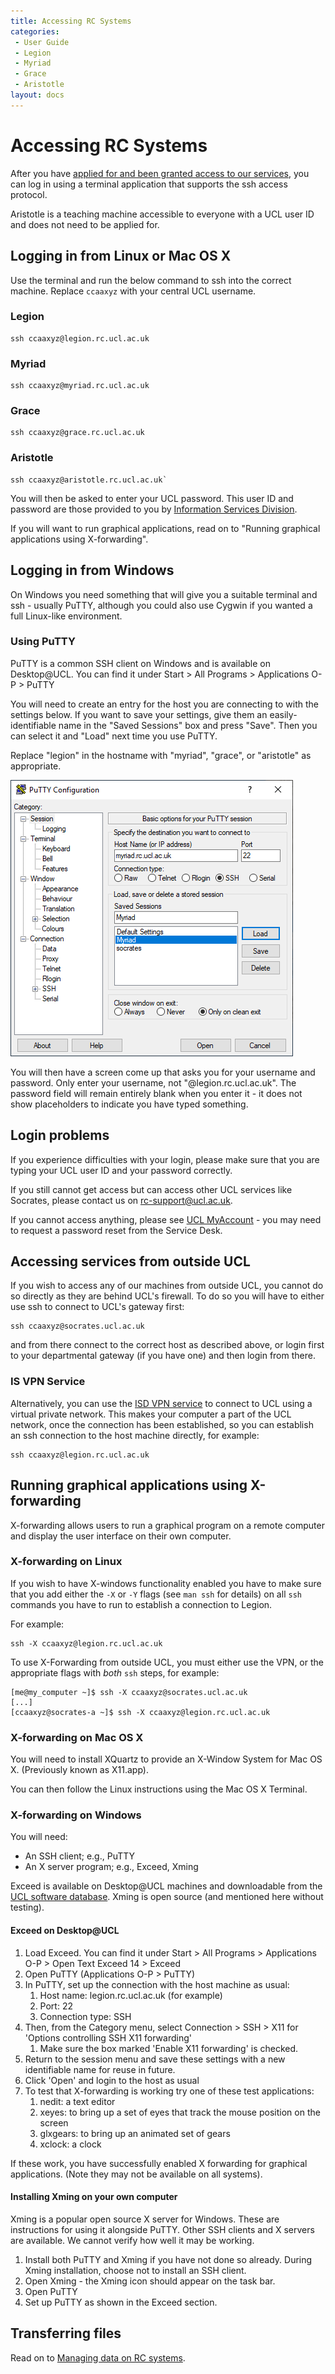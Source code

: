 ```yaml
---
title: Accessing RC Systems
categories:
 - User Guide
 - Legion
 - Myriad
 - Grace
 - Aristotle
layout: docs
---
```

# Accessing RC Systems

After you have [applied for and been granted access to our services](Account_Services.md), you can log in using a terminal
application that supports the ssh access protocol.

Aristotle is a teaching machine accessible to everyone with a UCL user
ID and does not need to be applied for.

## Logging in from Linux or Mac OS X

Use the terminal and run the below command to ssh into the correct
machine. Replace `ccaaxyz` with your central UCL username.

### Legion

```
ssh ccaaxyz@legion.rc.ucl.ac.uk
```

### Myriad

```
ssh ccaaxyz@myriad.rc.ucl.ac.uk
```

### Grace

```
ssh ccaaxyz@grace.rc.ucl.ac.uk
```

### Aristotle

```
ssh ccaaxyz@aristotle.rc.ucl.ac.uk`
```

You will then be asked to enter your UCL password. This user ID and
password are those provided to you by [Information Services Division](http://ucl.ac.uk/isd).

If you will want to run graphical applications, read on to "Running
graphical applications using X-forwarding".

## Logging in from Windows

On Windows you need something that will give you a suitable terminal and
ssh - usually PuTTY, although you could also use Cygwin if you wanted a
full Linux-like environment.

### Using PuTTY

PuTTY is a common SSH client on Windows and is available on Desktop@UCL.
You can find it under Start \> All Programs \> Applications O-P \> PuTTY

You will need to create an entry for the host you are connecting to with
the settings below. If you want to save your settings, give them an
easily-identifiable name in the "Saved Sessions" box and press "Save".
Then you can select it and "Load" next time you use PuTTY.

Replace "legion" in the hostname with "myriad", "grace", or "aristotle"
as appropriate.

![Putty GUI](/img/putty_gui.png "Putty GUI")

You will then have a screen come up that asks you for your username and
password. Only enter your username, not "@legion.rc.ucl.ac.uk". The
password field will remain entirely blank when you enter it - it does
not show placeholders to indicate you have typed something.

## Login problems

If you experience difficulties with your login, please make sure that
you are typing your UCL user ID and your password correctly.

If you still cannot get access but can access other UCL services like
Socrates, please contact us on [rc-support@ucl.ac.uk](mailto:rc-support@ucl.ac.uk).

If you cannot access anything, please see [UCL MyAccount](https://myaccount.ucl.ac.uk) - you may need to request a
password reset from the Service Desk.

## Accessing services from outside UCL

If you wish to access any of our machines from outside UCL, you cannot
do so directly as they are behind UCL's firewall. To do so you will have
to either use ssh to connect to UCL's gateway first:

```
ssh ccaaxyz@socrates.ucl.ac.uk
```

and from there connect to the correct host as described above, or login
first to your departmental gateway (if you have one) and then login from
there.

### IS VPN Service

Alternatively, you can use the 
[ISD VPN service](https://www.ucl.ac.uk/isd/services/get-connected/remote-working-services/ucl-virtual-private-network-vpn)
to connect to UCL using a virtual private network. This makes your computer
a part of the UCL network, once the connection has been established, 
so you can establish an ssh connection to the host machine directly, for example:

```
ssh ccaaxyz@legion.rc.ucl.ac.uk
```

## Running graphical applications using X-forwarding

X-forwarding allows users to run a graphical program on a remote
computer and display the user interface on their own computer.

### X-forwarding on Linux

If you wish to have X-windows functionality enabled you have to make
sure that you add either the `-X` or `-Y` flags (see `man ssh` for details) on
all `ssh` commands you have to run to establish a connection to Legion.

For example:

```
ssh -X ccaaxyz@legion.rc.ucl.ac.uk
```

To use X-Forwarding from outside UCL, you must either use the VPN, or the
appropriate flags with *both* `ssh` steps, for example:

```
[me@my_computer ~]$ ssh -X ccaaxyz@socrates.ucl.ac.uk
[...]
[ccaaxyz@socrates-a ~]$ ssh -X ccaaxyz@legion.rc.ucl.ac.uk
```

### X-forwarding on Mac OS X

You will need to install XQuartz to provide an X-Window System for Mac
OS X. (Previously known as X11.app).

You can then follow the Linux instructions using the Mac OS X Terminal.

### X-forwarding on Windows

You will need:

  - An SSH client; e.g., PuTTY
  - An X server program; e.g., Exceed, Xming

Exceed is available on Desktop@UCL machines and downloadable from the
[UCL software database](http://swdb.ucl.ac.uk/). Xming is open source
(and mentioned here without testing).

#### Exceed on Desktop@UCL

1.  Load Exceed. You can find it under Start \> All Programs \>
    Applications O-P \> Open Text Exceed 14 \> Exceed
2.  Open PuTTY (Applications O-P \> PuTTY)
3.  In PuTTY, set up the connection with the host machine as usual:
    1.  Host name: legion.rc.ucl.ac.uk (for example)
    2.  Port: 22
    3.  Connection type: SSH
4.  Then, from the Category menu, select Connection \> SSH \> X11 for
    'Options controlling SSH X11 forwarding'
    1.  Make sure the box marked 'Enable X11 forwarding' is checked.
5.  Return to the session menu and save these settings with a new
    identifiable name for reuse in future.
6.  Click 'Open' and login to the host as usual
7.  To test that X-forwarding is working try one of these test
    applications:
    1.  nedit: a text editor
    2.  xeyes: to bring up a set of eyes that track the mouse position
        on the screen
    3.  glxgears: to bring up an animated set of gears
    4.  xclock: a clock

If these work, you have successfully enabled X forwarding for graphical
applications. (Note they may not be available on all systems).

#### Installing Xming on your own computer

Xming is a popular open source X server for Windows. These are
instructions for using it alongside PuTTY. Other SSH clients and X
servers are available. We cannot verify how well it may be working.

1.  Install both PuTTY and Xming if you have not done so already. During
    Xming installation, choose not to install an SSH client.
2.  Open Xming - the Xming icon should appear on the task bar.
3.  Open PuTTY
4.  Set up PuTTY as shown in the Exceed section.

## Transferring files

Read on to [Managing data on RC systems](Managing_Data_on_RC_Systems).

